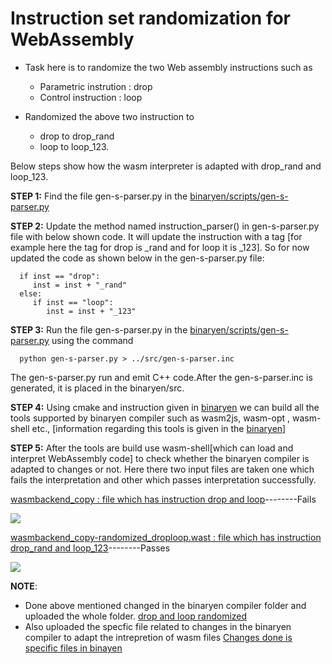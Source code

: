# Instruction set randomization for WebAssembly  

* Task here is to randomize the two Web assembly instructions such as 
    * Parametric instrution : drop  
    * Control instruction : loop

* Randomized the above two instruction to 
    * drop to drop_rand 
    * loop to loop_123.
    
Below steps show how the wasm interpreter is adapted with drop_rand and loop_123. 

**STEP 1:** Find the file gen-s-parser.py in the [binaryen/scripts/gen-s-parser.py](https://github.com/WebAssembly/binaryen/tree/master/scripts)

**STEP 2:** Update the method named instruction_parser() in gen-s-parser.py file with below shown code. It will update the instruction with a tag [for example here the tag for drop is _rand and for loop it is _123]. So for now updated the code as shown below in the gen-s-parser.py file:
 
  
      if inst == "drop":
         inst = inst + "_rand"        
      else:
         if inst == "loop":
            inst = inst + "_123"

**STEP 3:** Run the file gen-s-parser.py in the [binaryen/scripts/gen-s-parser.py](https://github.com/WebAssembly/binaryen/tree/master/scripts) using the command 

      python gen-s-parser.py > ../src/gen-s-parser.inc

The gen-s-parser.py run and emit C++ code.After the gen-s-parser.inc is generated, it is placed in the binaryen/src.

**STEP 4:** Using cmake and instruction given in [binaryen](https://github.com/WebAssembly/binaryen) we can build all the tools supported by binaryen compiler such as wasm2js, wasm-opt , wasm-shell etc., [information regarding this tools is given in the [binaryen](https://github.com/WebAssembly/binaryen)]

**STEP 5:** After the tools are build use wasm-shell[which can load and interpret WebAssembly code] to check whether the binaryen compiler is adapted to changes or not. Here there two input files are taken one which fails the interpretation and other which passes interpretation successfully.

[wasmbackend_copy : file which has instruction drop and loop](https://github.com/tareq97/Tasks/blob/master/math_functions/wasmbackend_copy.wast)--------Fails

<img src="https://github.com/tareq97/Tasks/blob/master/screenshots/2.PNG">

[wasmbackend_copy-randomized_droploop.wast
 : file which has instruction drop_rand and loop_123](https://github.com/tareq97/Tasks/blob/master/math_functions/wasmbackend_copy-randomized_droploop.wast)--------Passes

<img src="https://github.com/tareq97/Tasks/blob/master/screenshots/3.PNG">

**NOTE**:
   * Done above mentioned changed in the binaryen compiler folder and uploaded the whole folder.
   [drop and loop randomized](https://github.com/tareq97/Tasks/tree/master/randomized_binaryen)
   * Also uploaded the specfic file related to changes in the binaryen compiler to adapt the intrepretion of wasm files
   [Changes done is specific files in binayen](https://github.com/tareq97/Tasks/tree/master/specific_changes_in%20binaryen)
